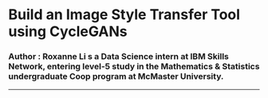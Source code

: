 <h1>Build an Image Style Transfer Tool using CycleGANs</h1>
<h3>Author : Roxanne Li s a Data Science intern at IBM Skills Network, entering level-5 study in the Mathematics & Statistics undergraduate Coop program at McMaster University.</h3>

-------

